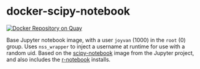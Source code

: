 # docker-scipy-notebook
[![Docker Repository on Quay](https://quay.io/repository/refgenomics/docker-scipy-notebook/status "Docker Repository on Quay")](https://quay.io/repository/refgenomics/docker-scipy-notebook)

Base Jupyter notebook image, with a user `joyvan` (1000) in the `root` (0) group. Uses `nss_wrapper` to inject a username at runtime for use with a random uid. Based on the [scipy-notebook](https://github.com/jupyter/docker-stacks/blob/master/scipy-notebook/Dockerfile) image from the Jupyter project, and also includes the [r-notebook](https://github.com/jupyter/docker-stacks/blob/master/r-notebook/Dockerfile) installs.

